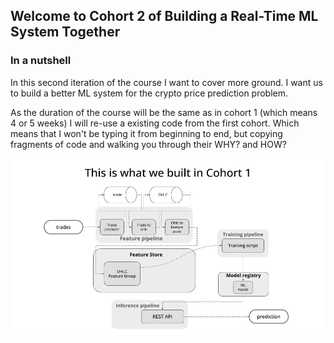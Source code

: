 ## Welcome to Cohort 2 of Building a Real-Time ML System Together

### In a nutshell

In this second iteration of the course I want to cover more ground. I want us to build a better
ML system for the crypto price prediction problem.

As the duration of the course will be the same as in cohort 1 (which means 4 or 5 weeks) I will re-use
a existing code from the first cohort. Which means that I won't be typing it from beginning to end, but copying fragments of code and walking you through their WHY? and HOW?

<div align="center">
    <img src="./media/ml_system_cohort_2.gif" width='750' />
</div>
